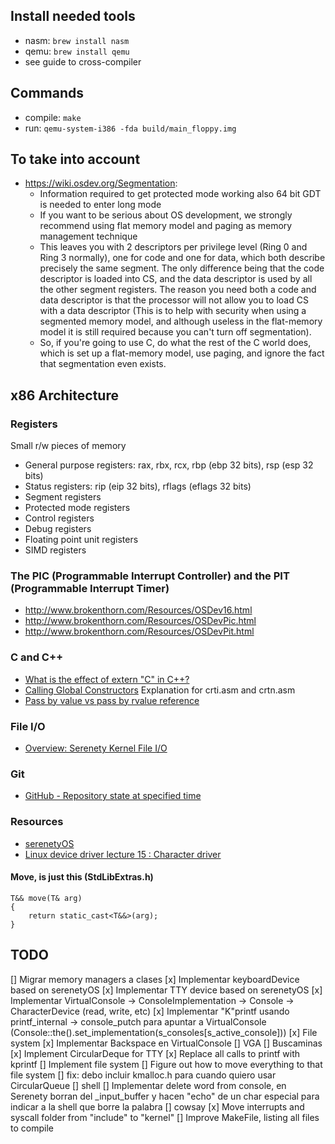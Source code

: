 ## Install needed tools
- nasm: `brew install nasm`
- qemu: `brew install qemu`
- see guide to cross-compiler

## Commands
- compile: `make`
- run: `qemu-system-i386 -fda build/main_floppy.img`

## To take into account
- https://wiki.osdev.org/Segmentation: 
   - Information required to get protected mode working also 64 bit GDT is needed to enter long mode
   - If you want to be serious about OS development, we strongly recommend using flat memory model and paging as memory management technique
   - This leaves you with 2 descriptors per privilege level (Ring 0 and Ring 3 normally), one for code and one for data, which both describe precisely the same segment. The only difference being that the code descriptor is loaded into CS, and the data descriptor is used by all the other segment registers. The reason you need both a code and data descriptor is that the processor will not allow you to load CS with a data descriptor (This is to help with security when using a segmented memory model, and although useless in the flat-memory model it is still required because you can't turn off segmentation).
   - So, if you're going to use C, do what the rest of the C world does, which is set up a flat-memory model, use paging, and ignore the fact that segmentation even exists.

## x86 Architecture
### Registers
Small r/w pieces of memory
- General purpose registers: rax, rbx, rcx, rbp (ebp 32 bits), rsp (esp 32 bits)
- Status registers: rip (eip 32 bits), rflags (eflags 32 bits)
- Segment registers
- Protected mode registers
- Control registers
- Debug registers
- Floating point unit registers
- SIMD registers

### The PIC (Programmable Interrupt Controller) and the PIT (Programmable Interrupt Timer)
- http://www.brokenthorn.com/Resources/OSDev16.html
- http://www.brokenthorn.com/Resources/OSDevPic.html
- http://www.brokenthorn.com/Resources/OSDevPit.html

### C and C++
- [What is the effect of extern "C" in C++?](https://stackoverflow.com/questions/1041866/what-is-the-effect-of-extern-c-in-c)
- [Calling Global Constructors](https://wiki.osdev.org/Calling_Global_Constructors) Explanation for crti.asm and crtn.asm
- [Pass by value vs pass by rvalue reference](https://stackoverflow.com/questions/37935393/pass-by-value-vs-pass-by-rvalue-reference)

### File I/O
- [Overview: Serenety Kernel File I/O](https://www.youtube.com/watch?v=JJx7j4mR3CM)

### Git
- [GitHub - Repository state at specified time](https://stackoverflow.com/questions/21345787/github-repository-state-at-specified-time)

### Resources
- [serenetyOS](https://github.dev/SerenityOS/serenity/tree/HEAD@%7B2019-10-30%7D)
- [Linux device driver lecture 15 : Character driver](https://www.youtube.com/watch?v=R5qSTZA0PuY)

#### Move, is just this (StdLibExtras.h)
```
T&& move(T& arg)
{
    return static_cast<T&&>(arg);
}
```

## TODO
[] Migrar memory managers a clases
[x] Implementar keyboardDevice based on serenetyOS
[x] Implementar TTY device based on serenetyOS
[x] Implementar VirtualConsole -> ConsoleImplementation -> Console -> CharacterDevice (read, write, etc)
[x] Implementar "K"printf usando printf_internal -> console_putch para apuntar a VirtualConsole (Console::the().set_implementation(s_consoles[s_active_console]))
[x] File system
[x] Implementar Backspace en VirtualConsole
[] VGA
[] Buscaminas
[x] Implement CircularDeque for TTY
[x] Replace all calls to printf with kprintf
[] Implement file system
[] Figure out how to move everything to that file system
[] fix: debo incluir kmalloc.h para cuando quiero usar CircularQueue
[] shell
[] Implementar delete word from console, en Serenety borran del \_input\_buffer y hacen "echo" de un char especial para indicar
a la shell que borre la palabra
[] cowsay
[x] Move interrupts and syscall folder from "include" to "kernel"
[] Improve MakeFile, listing all files to compile
